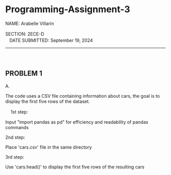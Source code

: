 # Programming-Assignment-3

NAME: Arabelle Villarin

SECTION: 2ECE-DㅤㅤㅤㅤㅤㅤㅤㅤㅤㅤㅤㅤㅤㅤㅤㅤㅤㅤㅤㅤㅤㅤㅤㅤㅤㅤㅤㅤㅤㅤDATE SUBMITTED: September 19, 2024

------------------------------------------------------------------------------------------------
ㅤ
## PROBLEM 1ㅤ

A.

The code uses a CSV file containing information about cars, the goal is to display the first five rows of the dataset. 

ㅤ
1st step:

Input "import pandas as pd" for efficiency and readability of pandas commands

2nd step:

Place 'cars.csv' file in the same directory

3rd step: 

Use 'cars.head()' to display the first five rows of the resulting cars


